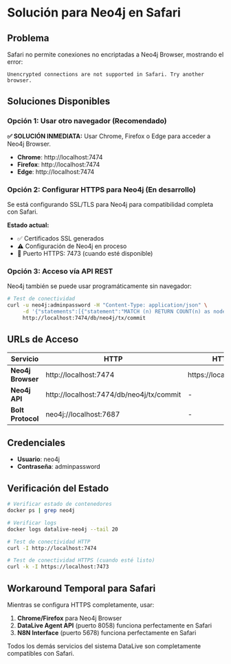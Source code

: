 # Solución para Neo4j en Safari

## Problema
Safari no permite conexiones no encriptadas a Neo4j Browser, mostrando el error:
```
Unencrypted connections are not supported in Safari. Try another browser.
```

## Soluciones Disponibles

### Opción 1: Usar otro navegador (Recomendado)
**✅ SOLUCIÓN INMEDIATA:** Usar Chrome, Firefox o Edge para acceder a Neo4j Browser.

- **Chrome**: http://localhost:7474
- **Firefox**: http://localhost:7474  
- **Edge**: http://localhost:7474

### Opción 2: Configurar HTTPS para Neo4j (En desarrollo)
Se está configurando SSL/TLS para Neo4j para compatibilidad completa con Safari.

**Estado actual:**
- ✅ Certificados SSL generados
- ⚠️ Configuración de Neo4j en proceso
- 🔄 Puerto HTTPS: 7473 (cuando esté disponible)

### Opción 3: Acceso vía API REST
Neo4j también se puede usar programáticamente sin navegador:

```bash
# Test de conectividad
curl -u neo4j:adminpassword -H "Content-Type: application/json" \
     -d '{"statements":[{"statement":"MATCH (n) RETURN COUNT(n) as nodes"}]}' \
     http://localhost:7474/db/neo4j/tx/commit
```

## URLs de Acceso

| Servicio | HTTP | HTTPS | Estado |
|----------|------|-------|--------|
| **Neo4j Browser** | http://localhost:7474 | https://localhost:7473 | ⚠️ HTTP funciona |
| **Neo4j API** | http://localhost:7474/db/neo4j/tx/commit | - | ✅ Funcionando |
| **Bolt Protocol** | neo4j://localhost:7687 | - | ✅ Funcionando |

## Credenciales
- **Usuario**: neo4j
- **Contraseña**: adminpassword

## Verificación del Estado

```bash
# Verificar estado de contenedores
docker ps | grep neo4j

# Verificar logs
docker logs datalive-neo4j --tail 20

# Test de conectividad HTTP
curl -I http://localhost:7474

# Test de conectividad HTTPS (cuando esté listo)
curl -k -I https://localhost:7473
```

## Workaround Temporal para Safari
Mientras se configura HTTPS completamente, usar:

1. **Chrome/Firefox** para Neo4j Browser
2. **DataLive Agent API** (puerto 8058) funciona perfectamente en Safari
3. **N8N Interface** (puerto 5678) funciona perfectamente en Safari

Todos los demás servicios del sistema DataLive son completamente compatibles con Safari.